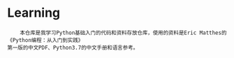 # Learning
        本仓库是我学习Python基础入门的代码和资料存放仓库，使用的资料是Eric Matthes的《Python编程：从入门到实践》
    第一版的中文PDF、Python3.7的中文手册和语言参考。

    
